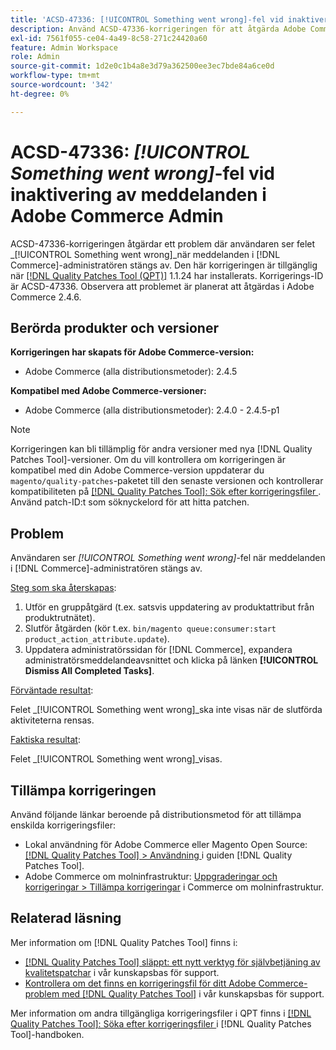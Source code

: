 ```yaml
---
title: 'ACSD-47336: [!UICONTROL Something went wrong]-fel vid inaktivering av meddelanden i Adobe Commerce Admin'
description: Använd ACSD-47336-korrigeringen för att åtgärda Adobe Commerce-problemet där användaren ser [!UICONTROL Something went wrong]-fel när meddelanden i  [!DNL Commerce] administratören stängs av.
exl-id: 7561f055-ce04-4a49-8c58-271c24420a60
feature: Admin Workspace
role: Admin
source-git-commit: 1d2e0c1b4a8e3d79a362500ee3ec7bde84a6ce0d
workflow-type: tm+mt
source-wordcount: '342'
ht-degree: 0%

---
```


# ACSD-47336: _[!UICONTROL Something went wrong]_-fel vid inaktivering av meddelanden i Adobe Commerce Admin

ACSD-47336-korrigeringen åtgärdar ett problem där användaren ser felet _[!UICONTROL Something went wrong]_när meddelanden i [!DNL Commerce]-administratören stängs av. Den här korrigeringen är tillgänglig när [[!DNL Quality Patches Tool (QPT)]](/help/announcements/adobe-commerce-announcements/magento-quality-patches-released-new-tool-to-self-serve-quality-patches.md) 1.1.24 har installerats. Korrigerings-ID är ACSD-47336. Observera att problemet är planerat att åtgärdas i Adobe Commerce 2.4.6.

## Berörda produkter och versioner

**Korrigeringen har skapats för Adobe Commerce-version:**

* Adobe Commerce (alla distributionsmetoder): 2.4.5

**Kompatibel med Adobe Commerce-versioner:**

* Adobe Commerce (alla distributionsmetoder): 2.4.0 - 2.4.5-p1

>[!NOTE]
>
>Korrigeringen kan bli tillämplig för andra versioner med nya [!DNL Quality Patches Tool]-versioner. Om du vill kontrollera om korrigeringen är kompatibel med din Adobe Commerce-version uppdaterar du `magento/quality-patches`-paketet till den senaste versionen och kontrollerar kompatibiliteten på [[!DNL Quality Patches Tool]: Sök efter korrigeringsfiler ](https://experienceleague.adobe.com/tools/commerce-quality-patches/index.html). Använd patch-ID:t som söknyckelord för att hitta patchen.

## Problem

Användaren ser _[!UICONTROL Something went wrong]_-fel när meddelanden i [!DNL Commerce]-administratören stängs av.

<u>Steg som ska återskapas</u>:

1. Utför en gruppåtgärd (t.ex. satsvis uppdatering av produktattribut från produktrutnätet).
1. Slutför åtgärden (kör t.ex. `bin/magento queue:consumer:start product_action_attribute.update`).
1. Uppdatera administratörssidan för [!DNL Commerce], expandera administratörsmeddelandeavsnittet och klicka på länken **[!UICONTROL Dismiss All Completed Tasks]**.

<u>Förväntade resultat</u>:

Felet _[!UICONTROL Something went wrong]_ska inte visas när de slutförda aktiviteterna rensas.

<u>Faktiska resultat</u>:

Felet _[!UICONTROL Something went wrong]_visas.

## Tillämpa korrigeringen

Använd följande länkar beroende på distributionsmetod för att tillämpa enskilda korrigeringsfiler:

* Lokal användning för Adobe Commerce eller Magento Open Source: [[!DNL Quality Patches Tool] > Användning ](https://experienceleague.adobe.com/docs/commerce-operations/tools/quality-patches-tool/usage.html) i guiden [!DNL Quality Patches Tool].
* Adobe Commerce om molninfrastruktur: [Uppgraderingar och korrigeringar > Tillämpa korrigeringar](https://experienceleague.adobe.com/docs/commerce-cloud-service/user-guide/develop/upgrade/apply-patches.html) i Commerce om molninfrastruktur.

## Relaterad läsning

Mer information om [!DNL Quality Patches Tool] finns i:

* [[!DNL Quality Patches Tool] släppt: ett nytt verktyg för självbetjäning av kvalitetspatchar](/help/announcements/adobe-commerce-announcements/magento-quality-patches-released-new-tool-to-self-serve-quality-patches.md) i vår kunskapsbas för support.
* [Kontrollera om det finns en korrigeringsfil för ditt Adobe Commerce-problem med  [!DNL Quality Patches Tool]](/help/support-tools/patches-available-in-qpt-tool/check-patch-for-magento-issue-with-magento-quality-patches.md) i vår kunskapsbas för support.

Mer information om andra tillgängliga korrigeringsfiler i QPT finns i [[!DNL Quality Patches Tool]: Söka efter korrigeringsfiler ](https://experienceleague.adobe.com/tools/commerce-quality-patches/index.html) i [!DNL Quality Patches Tool]-handboken.
